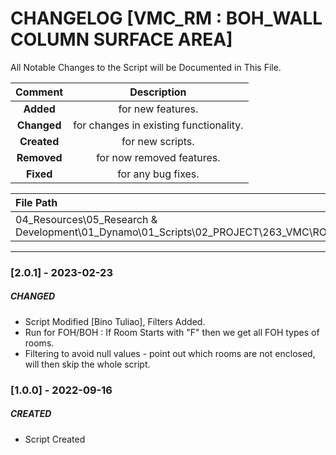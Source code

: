 # CHANGELOG [VMC_RM : BOH_WALL COLUMN SURFACE AREA]
All Notable Changes to the Script will be Documented in This File.

| Comment | Description |
| :--: | :--: |
| **Added**  | for new features. |
|**Changed** |for changes in existing functionality. |
|**Created** | for new scripts. |
|**Removed** |for now removed features. |
|**Fixed** |for any bug fixes. |

| File Path | 
| :-- |
|04_Resources\05_Research & Development\01_Dynamo\01_Scripts\02_PROJECT\263_VMC\ROOMS|
------------------------------------------------------------------

### [2.0.1] - 2023-02-23
##### CHANGED
- Script Modified [Bino Tuliao], Filters Added.
- Run for FOH/BOH : If Room Starts with "F" then we get all FOH types of rooms.
- Filtering to avoid null values - point out which rooms are not enclosed, will then skip the whole script.

### [1.0.0] - 2022-09-16
##### CREATED
- Script Created